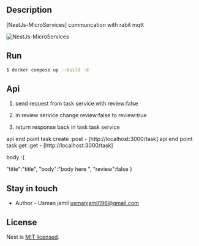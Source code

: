 ## Description

[NestJs-MicroServices] communcation with rabit mqtt

![NestJs-MicroServices](https://gitlab.com/Usman209/nestjs-microservices/-/raw/main/rabitmqtt-nestjs-microservices-communication.png)



## Run

```bash
$ docker compose up --build -d   
```

## Api

1. send request from task service with review:false 

2. in review service  change review:false to review:true 

3. return response back in task task service 

api end point task create :post  - [http://localhost:3000/task]
api end point task get :get  - [http://localhost:3000/task]


body :{

   "title":"title",
    "body":"body here ",
    "review":false
}

## Stay in touch

- Author - Usman jamil usmanjamil196@gmail.com

## License

Nest is [MIT licensed](LICENSE).
